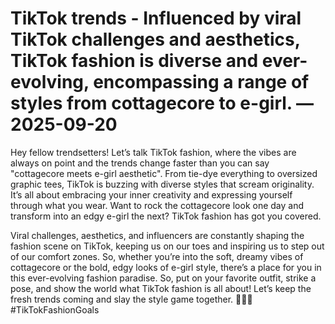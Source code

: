 # TikTok trends - Influenced by viral TikTok challenges and aesthetics, TikTok fashion is diverse and ever-evolving, encompassing a range of styles from cottagecore to e-girl. — 2025-09-20

Hey fellow trendsetters! Let’s talk TikTok fashion, where the vibes are always on point and the trends change faster than you can say "cottagecore meets e-girl aesthetic". From tie-dye everything to oversized graphic tees, TikTok is buzzing with diverse styles that scream originality. It’s all about embracing your inner creativity and expressing yourself through what you wear. Want to rock the cottagecore look one day and transform into an edgy e-girl the next? TikTok fashion has got you covered.

Viral challenges, aesthetics, and influencers are constantly shaping the fashion scene on TikTok, keeping us on our toes and inspiring us to step out of our comfort zones. So, whether you’re into the soft, dreamy vibes of cottagecore or the bold, edgy looks of e-girl style, there’s a place for you in this ever-evolving fashion paradise. So, put on your favorite outfit, strike a pose, and show the world what TikTok fashion is all about! Let’s keep the fresh trends coming and slay the style game together. 💃🏽🔥 #TikTokFashionGoals